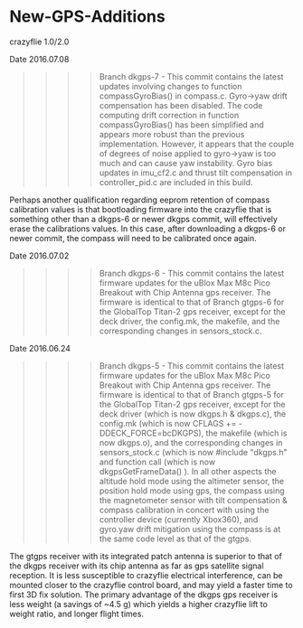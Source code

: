 # New-GPS-Additions
crazyflie 1.0/2.0

Date 2016.07.08

>>>>Branch dkgps-7 - This commit contains the latest updates involving changes
to function compassGyroBias() in compass.c.  Gyro->yaw drift compensation has been
disabled.  The code computing drift correction in function compassGyroBias() has
been simplified and appears more robust than the previous implementation.  However,
it appears that the couple of degrees of noise applied to gyro->yaw is too much and
can cause yaw instability. Gyro bias updates in imu_cf2.c and thrust tilt compensation
in controller_pid.c are included in this build.

Perhaps another qualification regarding eeprom retention of compass calibration
values is that bootloading firmware into the crazyflie that is something other than
a dkgps-6 or newer dkgps commit, will effectively erase the calibrations values.
In this case, after downloading a dkgps-6 or newer commit, the compass will need to
be calibrated once again. 

Date 2016.07.02

>>>>Branch dkgps-6 - This commit contains the latest firmware updates for the
uBlox Max M8c Pico Breakout with Chip Antenna gps receiver.  The firmware is
identical to that of Branch gtgps-6 for the GlobalTop Titan-2 gps receiver,
except for the deck driver, the config.mk, the makefile, and the corresponding
changes in sensors_stock.c.

Date 2016.06.24

>>>>Branch dkgps-5 - This commit contains the latest firmware updates for the
uBlox Max M8c Pico Breakout with Chip Antenna gps receiver.  The firmware is
identical to that of Branch gtgps-5 for the GlobalTop Titan-2 gps receiver,
except for the deck driver (which is now dkgps.h & dkgps.c), the config.mk
(which is now CFLAGS += -DDECK_FORCE=bcDKGPS), the makefile (which is now
dkgps.o), and the corresponding changes in sensors_stock.c (which is now #include
"dkgps.h" and function call (which is now dkgpsGetFrameData() ).  In all
other aspects the altitude hold mode using the altimeter sensor, the position hold
mode using gps, the compass using the magnetometer sensor with tilt compensation &
compass calibration in concert with using the controller device (currently Xbox360),
and gyro.yaw drift mitigation using the compass is at the same code level as that
of the gtgps.

The gtgps receiver with its integrated patch antenna is superior to that of the
dkgps receiver with its chip antenna as far as gps satellite signal reception.  It
is less susceptible to crazyflie electrical interference, can be mounted closer
to the crazyflie control board, and may yield a faster time to first 3D fix solution.
The primary advantage of the dkgps gps receiver is less weight (a savings of ~4.5 g)
which yields a higher crazyflie lift to weight ratio, and longer flight times.                                                               
                                                            
